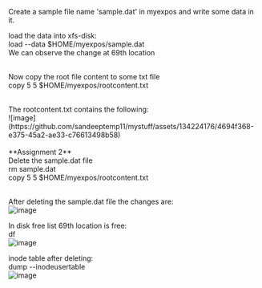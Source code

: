 Create a sample file name 'sample.dat' in myexpos and write some data in it. <br/>

load the data into xfs-disk: <br/>
load --data $HOME/myexpos/sample.dat <br/>
We can observe the change at 69th location <br/>
<br/>

Now copy the root file content to some txt file <br/>
copy 5 5 $HOME/myexpos/rootcontent.txt <br/>

<br/>
The rootcontent.txt contains the following: <br/>
![image](https://github.com/sandeeptemp11/mystuff/assets/134224176/4694f368-e375-45a2-ae33-c76613498b58) <br/>

<br/>
**Assignment 2** <br/>
Delete the sample.dat file <br/>
rm sample.dat <br/>
copy 5 5 $HOME/myexpos/rootcontent.txt <br/>
 <br/>

After deleting the sample.dat file the changes are: <br/>
![image](https://github.com/sandeeptemp11/mystuff/assets/134224176/73826006-6120-4f80-ab9c-ae0c96f286ed) <br/>

In disk free list 69th location is free: <br/>
df <br/>
![image](https://github.com/sandeeptemp11/mystuff/assets/134224176/adfd3e8d-8b22-4462-a684-b7c4e1e07b39) <br/>

inode table after deleting: <br/>
dump --inodeusertable <br/>
![image](https://github.com/sandeeptemp11/mystuff/assets/134224176/5553857b-39d4-4d35-8e7f-ee5f4c12a921) <br/>
